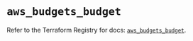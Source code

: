 # `aws_budgets_budget`

Refer to the Terraform Registry for docs: [`aws_budgets_budget`](https://registry.terraform.io/providers/hashicorp/aws/6.10.0/docs/resources/budgets_budget).
